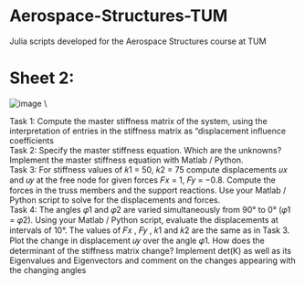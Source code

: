 # Aerospace-Structures-TUM
Julia scripts developed for the Aerospace Structures course at TUM


# Sheet 2: 

![image](https://user-images.githubusercontent.com/17317256/235768914-6145f03a-754f-4a75-88a6-2362f2e5fd5f.png) \

Task 1: Compute the master stiffness matrix of the system, using the interpretation of entries
in the stiffness matrix as “displacement influence coefficients \
Task 2: Specify the master stiffness equation. Which are the unknowns? Implement the master stiffness equation with Matlab / Python. \
Task 3: For stiffness values of 𝑘1 = 50, 𝑘2 = 75 compute displacements 𝑢𝑥 and 𝑢𝑦 at the free node for given forces 𝐹𝑥 = 1, 𝐹𝑦 = −0.8. Compute the forces in the truss members and the support reactions. Use your Matlab / Python script to solve for the displacements and forces.\
Task 4: The angles 𝜑1 and 𝜑2 are varied simultaneously from 90° to 0° (𝜑1 = 𝜑2). Using your Matlab / Python script, evaluate the displacements at intervals of 10°. The values of 𝐹𝑥 , 𝐹𝑦 , 𝑘1 and 𝑘2 are the same as in Task 3. Plot the change in displacement 𝑢𝑦 over the angle 𝜑1. How does the determinant of the stiffness matrix change? Implement det(K) as well as its Eigenvalues and Eigenvectors and comment on the changes appearing with the changing angles
